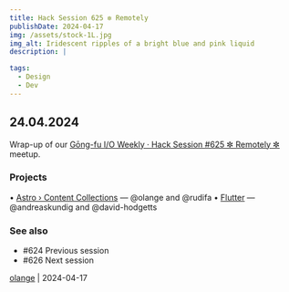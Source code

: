 ```yaml
---
title: Hack Session 625 ✼ Remotely
publishDate: 2024-04-17
img: /assets/stock-1L.jpg
img_alt: Iridescent ripples of a bright blue and pink liquid
description: |

tags:
  - Design
  - Dev
---
```


## 24.04.2024

Wrap-up of our [Gōng-fu I/O Weekly · Hack Session #625 ✼ Remotely ✼](https://www.meetup.com/gōngfuio/events/300217487/) meetup.

### Projects

• [Astro › Content Collections](https://docs.astro.build/en/guides/content-collections/) — @olange and @rudifa
• [Flutter](https://flutter.dev) — @andreaskundig and @david-hodgetts

### See also

* #624 Previous session
* #626 Next session

[olange](https://github.com/olange) | 2024-04-17


